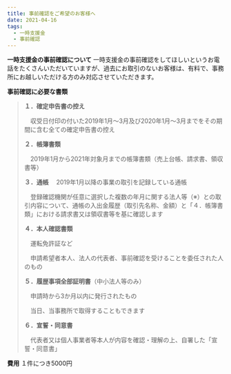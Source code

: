 ```yaml
---
title: 事前確認をご希望のお客様へ
date: 2021-04-16
tags:
  - 一時支援金
  - 事前確認
---
```

**一時支援金の事前確認について**
一時支援金の事前確認をしてほしいというお電話をたくさんいただいていますが、過去にお取引のないお客様は、有料で、事務所にお越しいただける方のみ対応させていただきます。

**事前確認に必要な書類**
> **１．確定申告書の控え**
> 
> 　収受日付印の付いた2019年1月～3月及び2020年1月～3月までをその期間に含む全ての確定申告書の控え
> 
> **２．帳簿書類**
> 
> 　2019年1月から2021年対象月までの帳簿書類（売上台帳、請求書、領収書等）
> 
> **３．通帳**
> 　2019年1月以降の事業の取引を記録している通帳
> 
> 　登録確認機関が任意に選択した複数の年月に関する法人等（※）との取引内容について、通帳の入出金履歴（取引先名称、金額）と「４．帳簿書類」における請求書又は領収書等を基に確認します
> 
> **４．本人確認書類**
> 
> 　運転免許証など
> 
> 　申請希望者本人、法人の代表者、事前確認を受けることを委任された人のもの
> 
> **５．履歴事項全部証明書**（中小法人等のみ）
> 
> 　申請時から3か月以内に発行されたもの
> 
> 　当日、当事務所で取得することもできます
> 
> **６．宣誓・同意書**
> 
> 　代表者又は個人事業者等本人が内容を確認・理解の上、自署した「宣誓・同意書」

**費用**
１件につき5000円

